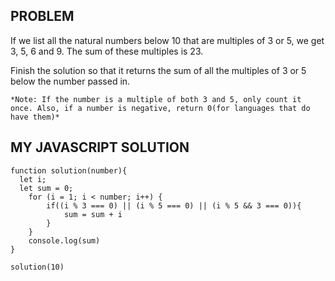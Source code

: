 ## PROBLEM
If we list all the natural numbers below 10 that are multiples of 3 or 5, we get 3, 5, 6 and 9. The sum of these multiples is 23.

Finish the solution so that it returns the sum of all the multiples of 3 or 5 below the number passed in.

    *Note: If the number is a multiple of both 3 and 5, only count it once. Also, if a number is negative, return 0(for languages that do have them)*


## MY JAVASCRIPT SOLUTION
```
function solution(number){
  let i;
  let sum = 0;
    for (i = 1; i < number; i++) {
        if((i % 3 === 0) || (i % 5 === 0) || (i % 5 && 3 === 0)){
            sum = sum + i
        }
    }
    console.log(sum)
}

solution(10)
```